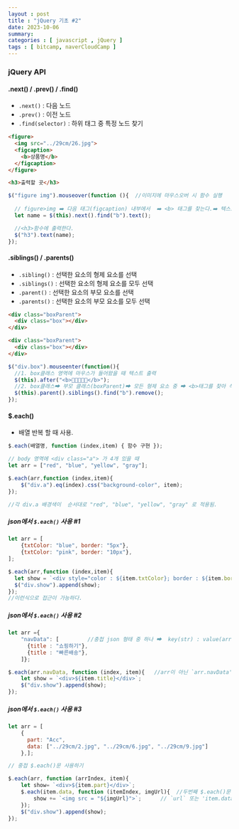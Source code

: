 ```yaml
---
layout : post
title : "jQuery 기초 #2"
date: 2023-10-06
summary:
categories : [ javascript , jQuery ]
tags : [ bitcamp, naverCloudCamp ]
---
```


### jQuery API

#### .next() / .prev() / .find() 

* `.next()` : 다음 노드
* `.prev()` : 이전 노드
* `.find(selector)` : 하위 태그 중 특정 노드 찾기

```html
<figure>
  <img src="../29cm/26.jpg">
  <figcaption>
    <b>상품명</b>
  </figcaption>
</figure>

<h3>출력할 곳</h3>

```

```javascript
$("figure img").mouseover(function (){  //이미지에 마우스오버 시 함수 실행
    
  // figure>img ➡️ 다음 태그(figcaption) 내부에서  ️➡️ <b> 태그를 찾는다.➡️ 텍스트로 반환해서 name으로 넣는다.
  let name = $(this).next().find("b").text();

  //<h3>함수에 출력한다.
  $("h3").text(name); 
});
```

#### .siblings() / .parents()

* `.sibling()` : 선택한 요소의 형제 요소를 선택
* `.siblings()` : 선택한 요소의 형제 요소를 모두 선택
* `.parent()` : 선택한 요소의 부모 요소를 선택
* `.parents()` : 선택한 요소의 부모 요소를 모두 선택

```html
<div class="boxParent">
  <div class="box"></div>
</div>

<div class="boxParent">
  <div class="box"></div>
</div>
```


```javascript
$("div.box").mouseenter(function(){
  //1. box클래스 영역에 마우스가 들어왔을 때 텍스트 출력
  $(this).after("<b>💚💚💚💚💚</b>");
  //2. box클래스➡ ️부모 클래스(boxParent)➡ 모든 형제 요소 중 ➡ <b>태그를 찾아 삭제 
  $(this).parent().siblings().find("b").remove();
});
```


#### $.each()

* 배열 반복 할 때 사용.

```javascript
$.each(배열명, function (index,item) { 함수 구현 });
```

```javascript
// body 영역에 <div class="a"> 가 4개 있을 때
let arr = ["red", "blue", "yellow", "gray"];

$.each(arr,function (index,item){
    $("div.a").eq(index).css("background-color", item);
});

//각 div.a 배경색이  순서대로 "red", "blue", "yellow", "gray" 로 적용됨.
```

##### json에서 `$.each()` 사용 #1

```javascript
let arr = [
    {txtColor: "blue", border: "5px"},
    {txtColor: "pink", border: "10px"},
];

$.each(arr,function (index,item){
  let show = `<div style="color : ${item.txtColor}; border : ${item.border};"></div>`;
  $("div.show").append(show);
});
//이런식으로 접근이 가능하다.
```

##### json에서 `$.each()` 사용 #2

```javascript
let arr ={
    "navData": [         //충첩 json 형태 중 하나 ➡  key(str) : value(arr)
      {title : "쇼핑하기"},
      {title : "빠른배송"},
    ]};

$.each(arr.navData, function (index, item){   //arr이 아닌 `arr.navData' 로 지정
    let show = `<div>${item.title}</div>`;
    $("div.show").append(show);
});

```



##### json에서 `$.each()` 사용 #3

```javascript
let arr = [
    {
      part: "Acc",
      data: ["../29cm/2.jpg", "../29cm/6.jpg", "../29cm/9.jpg"]  
    },];

// 중접 $.each()문 사용하기

$.each(arr, function (arrIndex, item){
    let show= `<div>${item.part}</div>`;
    $.each(item.data, function (itemIndex, imgUrl){  //두번째 $.each()문 에서 function 파라미터 주의.
        show += `<img src = "${imgUrl}">`;      // `url` 또는 'item.data[itemIndex]' 사용 
    });
    $("div.show").append(show);
});
```

